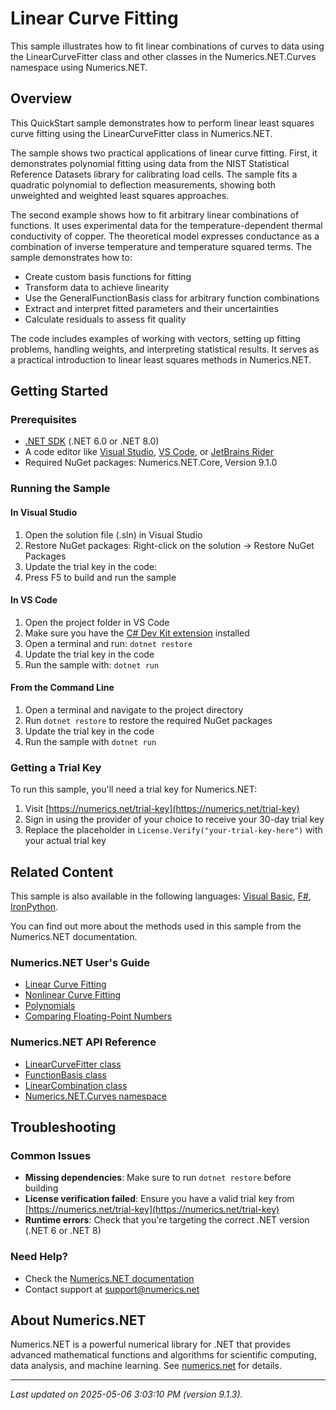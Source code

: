 # Linear Curve Fitting

This sample illustrates how to fit linear combinations of curves to data using the LinearCurveFitter class and other classes in the Numerics.NET.Curves namespace using Numerics.NET.

## Overview

This QuickStart sample demonstrates how to perform linear least squares curve fitting using the LinearCurveFitter 
class in Numerics.NET.

The sample shows two practical applications of linear curve fitting. First, it demonstrates polynomial 
fitting using data from the NIST Statistical Reference Datasets library for calibrating load cells. The 
sample fits a quadratic polynomial to deflection measurements, showing both unweighted and weighted 
least squares approaches.

The second example shows how to fit arbitrary linear combinations of functions. It uses experimental 
data for the temperature-dependent thermal conductivity of copper. The theoretical model expresses 
conductance as a combination of inverse temperature and temperature squared terms. The sample 
demonstrates how to:

- Create custom basis functions for fitting
- Transform data to achieve linearity
- Use the GeneralFunctionBasis class for arbitrary function combinations
- Extract and interpret fitted parameters and their uncertainties
- Calculate residuals to assess fit quality

The code includes examples of working with vectors, setting up fitting problems, handling weights, and
interpreting statistical results. It serves as a practical introduction to linear least squares methods
in Numerics.NET.


## Getting Started

### Prerequisites

- [.NET SDK](https://dotnet.microsoft.com/download) (.NET 6.0 or .NET 8.0)
- A code editor like [Visual Studio](https://visualstudio.microsoft.com/), [VS Code](https://code.visualstudio.com/), or [JetBrains Rider](https://www.jetbrains.com/rider/)
- Required NuGet packages: Numerics.NET.Core, Version 9.1.0

### Running the Sample

#### In Visual Studio
1. Open the solution file (.sln) in Visual Studio
2. Restore NuGet packages: Right-click on the solution → Restore NuGet Packages
3. Update the trial key in the code:
4. Press F5 to build and run the sample

#### In VS Code

1. Open the project folder in VS Code
2. Make sure you have the [C# Dev Kit extension](https://marketplace.visualstudio.com/items?itemName=ms-dotnettools.csdevkit) installed
3. Open a terminal and run: `dotnet restore`
4. Update the trial key in the code 
5. Run the sample with: `dotnet run`

#### From the Command Line

1. Open a terminal and navigate to the project directory
2. Run `dotnet restore` to restore the required NuGet packages
3. Update the trial key in the code
4. Run the sample with `dotnet run`

### Getting a Trial Key

To run this sample, you'll need a trial key for Numerics.NET:

1. Visit [https://numerics.net/trial-key](https://numerics.net/trial-key)
2. Sign in using the provider of your choice to receive your 30-day trial key
3. Replace the placeholder in `License.Verify("your-trial-key-here")` with your actual trial key

## Related Content

This sample is also available in the following languages: 
[Visual Basic](https://github.com/NumericsDotNet/quickstart-visualbasic/tree/net462/mathematics/curve-fitting-and-interpolation/linear-curve-fitting), [F#](https://github.com/NumericsDotNet/quickstart-fsharp/tree/net462/mathematics/curve-fitting-and-interpolation/linear-curve-fitting), [IronPython](https://github.com/NumericsDotNet/quickstart-ironpython/tree/net462/mathematics/curve-fitting-and-interpolation/linear-curve-fitting).

You can find out more about the methods used in this sample from the Numerics.NET documentation.

### Numerics.NET User's Guide

- [Linear Curve Fitting](https://numerics.net/documentation/latest/mathematics/curve-fitting/linear-curve-fitting)
- [Nonlinear Curve Fitting](https://numerics.net/documentation/latest/mathematics/curve-fitting/nonlinear-curve-fitting)
- [Polynomials](https://numerics.net/documentation/latest/mathematics/curves-and-interpolation/polynomials)
- [Comparing Floating-Point Numbers](https://numerics.net/documentation/latest/mathematics/general-classes/comparing-floating-point-numbers)

### Numerics.NET API Reference

- [LinearCurveFitter class](https://numerics.net/documentation/latest/reference/numerics.net.curves.linearcurvefitter)
- [FunctionBasis class](https://numerics.net/documentation/latest/reference/numerics.net.curves.functionbasis)
- [LinearCombination class](https://numerics.net/documentation/latest/reference/numerics.net.curves.linearcombination)
- [Numerics.NET.Curves namespace](https://numerics.net/documentation/latest/reference/numerics.net.curves)


## Troubleshooting

### Common Issues

- **Missing dependencies**: Make sure to run `dotnet restore` before building
- **License verification failed**: Ensure you have a valid trial key from [https://numerics.net/trial-key](https://numerics.net/trial-key)
- **Runtime errors**: Check that you're targeting the correct .NET version (.NET 6 or .NET 8)

### Need Help?

- Check the [Numerics.NET documentation](https://numerics.net/documentation/)
- Contact support at [support@numerics.net](mailto:support@numerics.net?subject=LinearCurveFitting%20QuickStart%20Sample%20%28C%23%29)

## About Numerics.NET

Numerics.NET is a powerful numerical library for .NET that provides advanced mathematical 
functions and algorithms for scientific computing, data analysis, and machine learning.
See [numerics.net](https://numerics.net) for details.

---

_Last updated on 2025-05-06 3:03:10 PM (version 9.1.3)._
